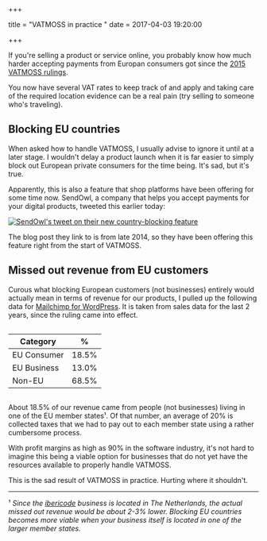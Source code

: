 +++

title = "VATMOSS in practice "
date = 2017-04-03 19:20:00

+++

If you're selling a product or service online, you probably know how much harder accepting payments from Europan consumers got since the [2015 VATMOSS rulings](http://euvataction.org/key-facts/#key_regulations).

You now have several VAT rates to keep track of and apply and taking care of the required location evidence can be a real pain (try selling to someone who's traveling). 

## Blocking EU countries

When asked how to handle VATMOSS, I usually advise to ignore it until at a later stage. I wouldn't delay a product launch when it is far easier to simply block out European private consumers for the time being. It's sad, but it's true.

Apparently, this is also a feature that shop platforms have been offering for some time now. SendOwl, a company that helps you accept payments for your digital products, tweeted this earlier today:

[![SendOwl's tweet on their new country-blocking feature](/media/sendowl-vatmoss-tweet.jpg)](https://www.sendowl.com/blog/fraud-filtering-now-available.html)

The blog post they link to is from late 2014, so they have been offering this feature right from the start of VATMOSS.

## Missed out revenue from EU customers

Curous what blocking European customers (not businesses) entirely would actually mean in terms of revenue for our products, I pulled up the following data for [Mailchimp for WordPress](https://www.mc4wp.com/). It is taken from sales data for the last 2 years, since the ruling came into effect.

<div style="overflow-x: auto;">
<table>
    <thead>
        <tr>
            <th>Category</th>
            <th>%</th>
        </tr>
    </thead>
    <tbody>
        <tr>
            <td>EU Consumer</td><td>18.5%</td>
        </tr>
        <tr>
            <td>EU Business</td><td>13.0%</td>
        </tr>
        <tr>
            <td>Non-EU</td><td>68.5%</td>
        </tr>
    </tbody>
</table>
</div>

About 18.5% of our revenue came from people (not businesses) living in one of the EU member states¹. Of that number, an average of 20% is collected taxes that we had to pay out to each member state using a rather cumbersome process. 

With profit margins as high as 90% in the software industry, it's not hard to imagine this being a viable option for businesses that do not yet have the resources available to properly handle VATMOSS. 

This is the sad result of VATMOSS in practice. Hurting where it shouldn't.

---

¹ _Since the [ibericode](https://ibericode.com/) business is located in The Netherlands, the actual missed out revenue would be about 2-3% lower. Blocking EU countries becomes more viable when your business itself is located in one of the larger member states._
